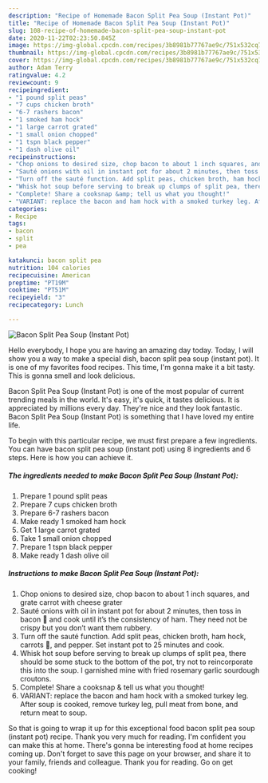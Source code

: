 ```yaml
---
description: "Recipe of Homemade Bacon Split Pea Soup (Instant Pot)"
title: "Recipe of Homemade Bacon Split Pea Soup (Instant Pot)"
slug: 108-recipe-of-homemade-bacon-split-pea-soup-instant-pot
date: 2020-11-22T02:23:50.845Z
image: https://img-global.cpcdn.com/recipes/3b8981b77767ae9c/751x532cq70/bacon-split-pea-soup-instant-pot-recipe-main-photo.jpg
thumbnail: https://img-global.cpcdn.com/recipes/3b8981b77767ae9c/751x532cq70/bacon-split-pea-soup-instant-pot-recipe-main-photo.jpg
cover: https://img-global.cpcdn.com/recipes/3b8981b77767ae9c/751x532cq70/bacon-split-pea-soup-instant-pot-recipe-main-photo.jpg
author: Adam Terry
ratingvalue: 4.2
reviewcount: 9
recipeingredient:
- "1 pound split peas"
- "7 cups chicken broth"
- "6-7 rashers bacon"
- "1 smoked ham hock"
- "1 large carrot grated"
- "1 small onion chopped"
- "1 tspn black pepper"
- "1 dash olive oil"
recipeinstructions:
- "Chop onions to desired size, chop bacon to about 1 inch squares, and grate carrot with cheese grater"
- "Sauté onions with oil in instant pot for about 2 minutes, then toss in bacon 🥓 and cook until it’s the consistency of ham. They need not be crispy but you don’t want them rubbery."
- "Turn off the sauté function. Add split peas, chicken broth, ham hock, carrots 🥕, and pepper. Set instant pot to 25 minutes and cook."
- "Whisk hot soup before serving to break up clumps of split pea, there should be some stuck to the bottom of the pot, try not to reincorporate this into the soup. I garnished mine with fried rosemary garlic sourdough croutons."
- "Complete! Share a cooksnap &amp; tell us what you thought!"
- "VARIANT: replace the bacon and ham hock with a smoked turkey leg. After soup is cooked, remove turkey leg, pull meat from bone, and return meat to soup."
categories:
- Recipe
tags:
- bacon
- split
- pea

katakunci: bacon split pea 
nutrition: 104 calories
recipecuisine: American
preptime: "PT19M"
cooktime: "PT51M"
recipeyield: "3"
recipecategory: Lunch

---
```



![Bacon Split Pea Soup (Instant Pot)](https://img-global.cpcdn.com/recipes/3b8981b77767ae9c/751x532cq70/bacon-split-pea-soup-instant-pot-recipe-main-photo.jpg)

Hello everybody, I hope you are having an amazing day today. Today, I will show you a way to make a special dish, bacon split pea soup (instant pot). It is one of my favorites food recipes. This time, I'm gonna make it a bit tasty. This is gonna smell and look delicious.



Bacon Split Pea Soup (Instant Pot) is one of the most popular of current trending meals in the world. It's easy, it's quick, it tastes delicious. It is appreciated by millions every day. They're nice and they look fantastic. Bacon Split Pea Soup (Instant Pot) is something that I have loved my entire life.


To begin with this particular recipe, we must first prepare a few ingredients. You can have bacon split pea soup (instant pot) using 8 ingredients and 6 steps. Here is how you can achieve it.

<!--inarticleads1-->

##### The ingredients needed to make Bacon Split Pea Soup (Instant Pot):

1. Prepare 1 pound split peas
1. Prepare 7 cups chicken broth
1. Prepare 6-7 rashers bacon
1. Make ready 1 smoked ham hock
1. Get 1 large carrot grated
1. Take 1 small onion chopped
1. Prepare 1 tspn black pepper
1. Make ready 1 dash olive oil




<!--inarticleads2-->

##### Instructions to make Bacon Split Pea Soup (Instant Pot):

1. Chop onions to desired size, chop bacon to about 1 inch squares, and grate carrot with cheese grater
1. Sauté onions with oil in instant pot for about 2 minutes, then toss in bacon 🥓 and cook until it’s the consistency of ham. They need not be crispy but you don’t want them rubbery.
1. Turn off the sauté function. Add split peas, chicken broth, ham hock, carrots 🥕, and pepper. Set instant pot to 25 minutes and cook.
1. Whisk hot soup before serving to break up clumps of split pea, there should be some stuck to the bottom of the pot, try not to reincorporate this into the soup. I garnished mine with fried rosemary garlic sourdough croutons.
1. Complete! Share a cooksnap &amp; tell us what you thought!
1. VARIANT: replace the bacon and ham hock with a smoked turkey leg. After soup is cooked, remove turkey leg, pull meat from bone, and return meat to soup.




So that is going to wrap it up for this exceptional food bacon split pea soup (instant pot) recipe. Thank you very much for reading. I'm confident you can make this at home. There's gonna be interesting food at home recipes coming up. Don't forget to save this page on your browser, and share it to your family, friends and colleague. Thank you for reading. Go on get cooking!
